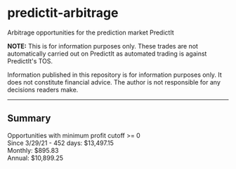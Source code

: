 # predictit-arbitrage

Arbitrage opportunities for the prediction market PredictIt

**NOTE:** This is for information purposes only. These trades are not automatically carried out on PredictIt as automated trading is against PredictIt's TOS.

Information published in this repository is for information purposes only. It does not constitute financial advice. The author is not responsible for any decisions readers make.

---

## Summary

Opportunities with minimum profit cutoff >= 0  
Since 3/29/21 - 452 days: $13,497.15  
Monthly: $895.83  
Annual: $10,899.25